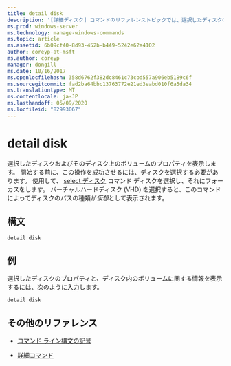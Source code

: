 ```yaml
---
title: detail disk
description: '[詳細ディスク] コマンドのリファレンストピックでは、選択したディスクのプロパティとそのディスク上のボリュームが表示されます。'
ms.prod: windows-server
ms.technology: manage-windows-commands
ms.topic: article
ms.assetid: 6b09cf40-8d93-452b-b449-5242e62a4102
author: coreyp-at-msft
ms.author: coreyp
manager: dongill
ms.date: 10/16/2017
ms.openlocfilehash: 358d6762f382dc8461c73cbd557a906eb5189c6f
ms.sourcegitcommit: fad2ba64bbc13763772e21ed3eabd010f6a5da34
ms.translationtype: MT
ms.contentlocale: ja-JP
ms.lasthandoff: 05/09/2020
ms.locfileid: "82993067"
---
```

# <a name="detail-disk"></a>detail disk

選択したディスクおよびそのディスク上のボリュームのプロパティを表示します。 開始する前に、この操作を成功させるには、ディスクを選択する必要があります。 使用して、 [select ディスク](select-disk.md) コマンド ディスクを選択し、それにフォーカスをします。 バーチャルハードディスク (VHD) を選択すると、このコマンドによってディスクのバスの種類が*仮想*として表示されます。

## <a name="syntax"></a>構文

```
detail disk
```

## <a name="examples"></a>例

選択したディスクのプロパティと、ディスク内のボリュームに関する情報を表示するには、次のように入力します。

```
detail disk
```

## <a name="additional-references"></a>その他のリファレンス

- [コマンド ライン構文の記号](command-line-syntax-key.md)

- [詳細コマンド](detail.md)
